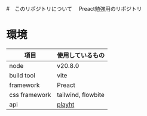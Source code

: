 #　このリポジトリについて
　Preact勉強用のリポジトリ

# 環境
| 項目          | 使用しているもの   | 
| ------------- | ------------------ | 
| node          | v20.8.0            | 
| build tool    | vite               | 
| framework     | Preact             | 
| css framework | tailwind, flowbite | 
| api           | [playht](https://play.ht/)             | 